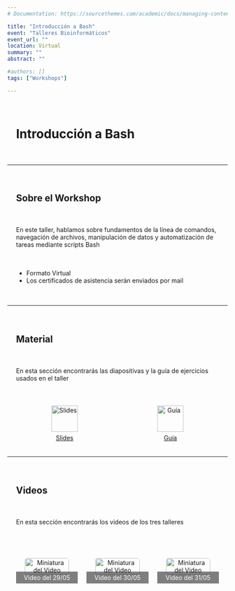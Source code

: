 ```yaml
---
# Documentation: https://sourcethemes.com/academic/docs/managing-content/

title: "Introducción a Bash"
event: "Talleres Bioinformáticos"
event_url: ""
location: Virtual
summary: ""
abstract: ""

#authors: []
tags: ["Workshops"]

---
```

<div style="display: grid; grid-template-columns: 1fr; gap: 20px; padding: 20px;">

# Introducción a Bash 

</div>

--- 

<div style="display: grid; grid-template-columns: 1fr; gap: 20px; padding: 20px;">

## Sobre el Workshop
En este taller, hablamos sobre fundamentos de la línea de comandos, navegación de archivos, manipulación de datos y automatización de tareas mediante scripts Bash

- Formato Virtual
- Los certificados de asistencia serán enviados por mail

</div>

--- 

<div style="display: grid; grid-template-columns: 1fr; gap: 20px; padding: 20px;">

## Material

En esta sección encontrarás las diapositivas y la guía de ejercicios usados en el taller
</div>

<div style="display: grid; grid-template-columns: repeat(2, 1fr); gap: 20px; padding: 20px;">
    <div style="display: flex; flex-direction: column; align-items: center; justify-content: center; text-align: center;">
        <a href="https://drive.google.com/file/d/1l4Yjblsj6NbQFzNvhi2re6gjD3fMB36R/view?usp=sharing">
            <img src="https://img.icons8.com/ios-glyphs/30/000000/ms-powerpoint.png" alt="Slides" style="width: 60px; height: 60px;">
        </a>
        <a href="https://drive.google.com/file/d/1l4Yjblsj6NbQFzNvhi2re6gjD3fMB36R/view?usp=sharing" style="margin-top: 5px;">Slides</a>
    </div>
    <div style="display: flex; flex-direction: column; align-items: center; justify-content: center; text-align: center;">
        <a href="https://drive.google.com/file/d/15fIGkZt4MFAid6TeKjl3fSSHhA9yPIiH/view?usp=sharing">
            <img src="https://img.icons8.com/ios-glyphs/30/000000/document.png" alt="Guía" style="width: 60px; height: 60px;">
        </a>
        <a href="https://drive.google.com/file/d/15fIGkZt4MFAid6TeKjl3fSSHhA9yPIiH/view?usp=sharing" style="margin-top: 5px;">Guía</a>
    </div>
</div>


--- 

<div style="display: grid; grid-template-columns: 1fr; gap: 20px; padding: 20px;">

## Videos

En esta sección encontrarás los videos de los tres talleres
</div>

<div style="display: grid; grid-template-columns: repeat(3, 1fr); gap: 20px; padding: 20px;">

<div style="padding: 20px; border-radius: 5px; position: relative; text-align: center;">
    <a href="https://youtu.be/4yy6DLH7k7A" style="display: block;">
        <img src="https://img.youtube.com/vi/4yy6DLH7k7A/mqdefault.jpg" alt="Miniatura del Video" style="width: 100%; height: auto; border-radius: 5px;">
        <div style="position: absolute; bottom: 0; left: 0; width: 100%; background-color: rgba(0, 0, 0, 0.5); color: white; display: flex; align-items: center; justify-content: center;">
            <p style="margin: 5px 0;">Video del 29/05</p>
        </div>
    </a>
</div>

<div style="padding: 20px; border-radius: 5px; position: relative; text-align: center;">
    <a href="https://youtu.be/IqtwV0JI-mo" style="display: block;">
        <img src="https://img.youtube.com/vi/IqtwV0JI-mo/mqdefault.jpg" alt="Miniatura del Video" style="width: 100%; height: auto; border-radius: 5px;">
        <div style="position: absolute; bottom: 0; left: 0; width: 100%; background-color: rgba(0, 0, 0, 0.5); color: white; display: flex; align-items: center; justify-content: center;">
            <p style="margin: 5px 0;">Video del 30/05</p>
        </div>
    </a>
</div>

<div style="padding: 20px; border-radius: 5px; position: relative; text-align: center;">
    <a href="https://youtu.be/XXZqvY6etHA" style="display: block;">
        <img src="https://img.youtube.com/vi/XXZqvY6etHA/mqdefault.jpg" alt="Miniatura del Video" style="width: 100%; height: auto; border-radius: 5px;">
        <div style="position: absolute; bottom: 0; left: 0; width: 100%; background-color: rgba(0, 0, 0, 0.5); color: white; display: flex; align-items: center; justify-content: center;">
            <p style="margin: 5px 0;">Video del 31/05</p>
        </div>
    </a>
</div>

</div>
